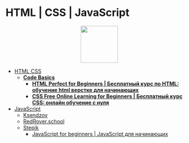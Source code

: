 # HTML | CSS | JavaScript

<div id="header" align="center">
  <img src="https://banner2.cleanpng.com/20180820/rik/kisspng-website-development-javascript-html5-css3-cascadin-appload-comprehensive-software-and-mobile-app-de-5b7b834dcf68a2.0627599615348211978496.jpg" width="100"/>
</div>

- [HTML CSS](https://github.com/vypiemzalyubov/html-css-js/tree/main/HTML%20CSS/Code%20Basics)
  - [**Code Basics**](https://github.com/vypiemzalyubov/html-css/tree/main/Code%20Basics)
    - [**HTML Perfect for Beginners | Бесплатный курс по HTML: обучение html верстке для начинающих**](https://github.com/vypiemzalyubov/html-css/tree/main/Code%20Basics/HTML%20Perfect%20for%20Beginners)
    - [**CSS Free Online Learning for Beginners | Бесплатный курс CSS: онлайн обучение с нуля**](https://github.com/vypiemzalyubov/html-css/tree/main/Code%20Basics/CSS%20Free%20Online%20Learning%20for%20Beginners)
- [JavaScript](https://github.com/vypiemzalyubov/html-css-js/tree/main/JavaScript)
  - [Ksendzov](https://github.com/vypiemzalyubov/html-css-js/tree/main/JavaScript)
  - [RedRover.school](https://github.com/vypiemzalyubov/html-css-js/tree/main/JavaScript/RedRover.school)
  - [Stepik](https://github.com/vypiemzalyubov/html-css-js/tree/main/JavaScript/Stepik)
    - [JavaScript for beginners | JavaScript для начинающих](https://github.com/vypiemzalyubov/html-css-js/tree/main/JavaScript/Stepik/JavaScript%20for%20beginners)
